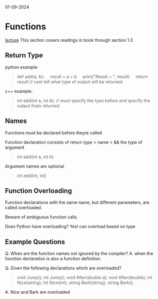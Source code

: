 01-09-2024

# Functions 

[lecture](https://cse232-msu.github.io/CSE232/lectures/week00.html)
This section covers readings in book through section 1.3

## Return Type

python example: 

> def add(a, b): 
>&nbsp;&nbsp;&nbsp;&nbsp;result = a + b
>&nbsp;&nbsp;&nbsp;&nbsp;print("Result = ", result)
>&nbsp;&nbsp;&nbsp;&nbsp;return result
>// cant tell what type of output will be returned

c++ example:

>int add(int a, int b);
>// must specify the type before and specify the output thats returned

## Names

Functions must be declared before theyre called

Function declaration consists of return type > name > && the type of argument 

> int add(int a, int b)

Argument names are optional

> int add(int, int)

## Function Overloading

Function declarations with the same name, but different parameters, are called overloaded.

Beware of ambiguous function calls.

Does Python have overloading? Yes! can overload based on type

## Example Questions

Q. When are the function names not ignored by the compiler? 
A. when the function declaration is also a function definition.

Q. Given the following declarations which are overloaded? 
>void Jump();
>int Jump();
>void After(double a);
>void After(double);
>int Nice(string);
>int Nice(int);
>string Bark(string);
>string Bark();

A. Nice and Bark are overloaded